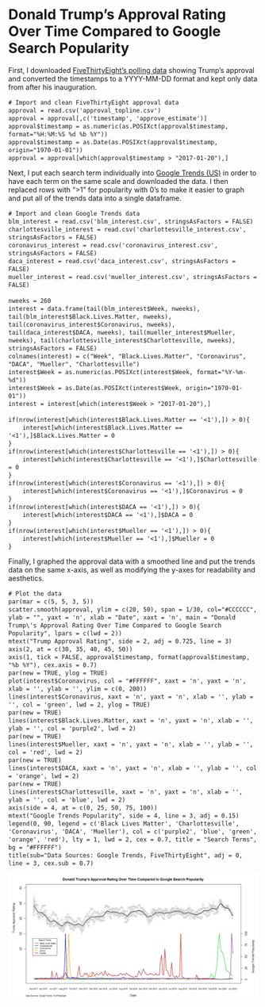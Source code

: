 Donald Trump’s Approval Rating Over Time Compared to Google Search Popularity
=============================================================================

First, I downloaded [FiveThirtyEight’s polling
data](https://projects.fivethirtyeight.com/trump-approval-data/approval_topline.csv)
showing Trump’s approval and converted the timestamps to a YYYY-MM-DD
format and kept only data from after his inauguration.

    # Import and clean FiveThirtyEight approval data
    approval = read.csv('approval_topline.csv')
    approval = approval[,c('timestamp', 'approve_estimate')]
    approval$timestamp = as.numeric(as.POSIXct(approval$timestamp, format="%H:%M:%S %d %b %Y"))
    approval$timestamp = as.Date(as.POSIXct(approval$timestamp, origin="1970-01-01"))
    approval = approval[which(approval$timestamp > "2017-01-20"),]

Next, I put each search term individually into [Google Trends
(US)](https://trends.google.com/trends/?geo=US) in order to have each
term on the same scale and downloaded the data. I then replaced rows
with “&gt;1” for popularity with 0’s to make it easier to graph and put
all of the trends data into a single dataframe.

    # Import and clean Google Trends data
    blm_interest = read.csv('blm_interest.csv', stringsAsFactors = FALSE)
    charlottesville_interest = read.csv('charlottesville_interest.csv', stringsAsFactors = FALSE)
    coronavirus_interest = read.csv('coronavirus_interest.csv', stringsAsFactors = FALSE)
    daca_interest = read.csv('daca_interest.csv', stringsAsFactors = FALSE)
    mueller_interest = read.csv('mueller_interest.csv', stringsAsFactors = FALSE)

    nweeks = 260
    interest = data.frame(tail(blm_interest$Week, nweeks), tail(blm_interest$Black.Lives.Matter, nweeks), tail(coronavirus_interest$Coronavirus, nweeks), tail(daca_interest$DACA, nweeks), tail(mueller_interest$Mueller, nweeks), tail(charlottesville_interest$Charlottesville, nweeks), stringsAsFactors = FALSE)
    colnames(interest) = c("Week", "Black.Lives.Matter", "Coronavirus", "DACA", "Mueller", "Charlottesville")
    interest$Week = as.numeric(as.POSIXct(interest$Week, format="%Y-%m-%d"))
    interest$Week = as.Date(as.POSIXct(interest$Week, origin="1970-01-01"))
    interest = interest[which(interest$Week > "2017-01-20"),]

    if(nrow(interest[which(interest$Black.Lives.Matter == '<1'),]) > 0){
        interest[which(interest$Black.Lives.Matter == '<1'),]$Black.Lives.Matter = 0
    }
    if(nrow(interest[which(interest$Charlottesville == '<1'),]) > 0){
        interest[which(interest$Charlottesville == '<1'),]$Charlottesville = 0
    }
    if(nrow(interest[which(interest$Coronavirus == '<1'),]) > 0){
        interest[which(interest$Coronavirus == '<1'),]$Coronavirus = 0
    }
    if(nrow(interest[which(interest$DACA == '<1'),]) > 0){
        interest[which(interest$DACA == '<1'),]$DACA = 0
    }
    if(nrow(interest[which(interest$Mueller == '<1'),]) > 0){
        interest[which(interest$Mueller == '<1'),]$Mueller = 0
    }

Finally, I graphed the approval data with a smoothed line and put the
trends data on the same x-axis, as well as modifying the y-axes for
readability and aesthetics.

    # Plot the data
    par(mar = c(5, 5, 3, 5))
    scatter.smooth(approval, ylim = c(20, 50), span = 1/30, col="#CCCCCC", ylab = "", yaxt = 'n', xlab = "Date", xaxt = 'n', main = "Donald Trump\'s Approval Rating Over Time Compared to Google Search Popularity", lpars = c(lwd = 2))
    mtext("Trump Approval Rating", side = 2, adj = 0.725, line = 3)
    axis(2, at = c(30, 35, 40, 45, 50))
    axis(1, tick = FALSE, approval$timestamp, format(approval$timestamp, "%b %Y"), cex.axis = 0.7)
    par(new = TRUE, ylog = TRUE)
    plot(interest$Coronavirus, col = "#FFFFFF", xaxt = 'n', yaxt = 'n', xlab = '', ylab = '', ylim = c(0, 200))
    lines(interest$Coronavirus, xaxt = 'n', yaxt = 'n', xlab = '', ylab = '', col = 'green', lwd = 2, ylog = TRUE)
    par(new = TRUE)
    lines(interest$Black.Lives.Matter, xaxt = 'n', yaxt = 'n', xlab = '', ylab = '', col = 'purple2', lwd = 2)
    par(new = TRUE)
    lines(interest$Mueller, xaxt = 'n', yaxt = 'n', xlab = '', ylab = '', col = 'red', lwd = 2)
    par(new = TRUE)
    lines(interest$DACA, xaxt = 'n', yaxt = 'n', xlab = '', ylab = '', col = 'orange', lwd = 2)
    par(new = TRUE)
    lines(interest$Charlottesville, xaxt = 'n', yaxt = 'n', xlab = '', ylab = '', col = 'blue', lwd = 2)
    axis(side = 4, at = c(0, 25, 50, 75, 100))
    mtext("Google Trends Popularity", side = 4, line = 3, adj = 0.15)
    legend(0, 90, legend = c('Black Lives Matter', 'Charlottesville', 'Coronavirus', 'DACA', 'Mueller'), col = c('purple2', 'blue', 'green', 'orange', 'red'), lty = 1, lwd = 2, cex = 0.7, title = "Search Terms", bg = "#FFFFFF")
    title(sub="Data Sources: Google Trends, FiveThirtyEight", adj = 0, line = 3, cex.sub = 0.7)

![](approval_trends.jpeg)
